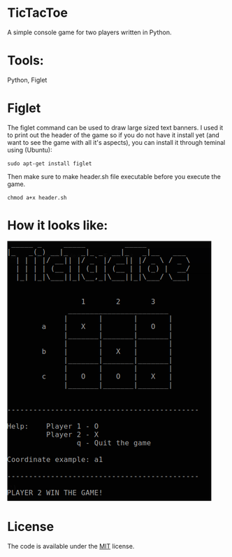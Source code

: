 # TicTacToe
A simple console game for two players written in Python.

# Tools:
Python, Figlet

# Figlet
The figlet command can be used to draw large sized text banners. I used it to print out the header of the game so if you do not have it install yet (and want to see the game with all it's aspects), you can install it through teminal using (Ubuntu): 

    sudo apt-get install figlet

Then make sure to make header.sh file executable before you execute the game.

    chmod a+x header.sh

# How it looks like:
![Image](/images/ticTacToe.png)

# License

The code is available under the [MIT](https://github.com/MartinTam/Ctest/blob/master/LICENSE) license.
